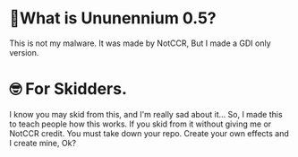 # 🤔What is Ununennium 0.5?
This is not my malware. It was made by NotCCR, But I made a GDI only version.

# 🤓 For Skidders.
I know you may skid from this, and I'm really sad about it... So, I made this to teach people how this works. If you skid from it without giving me or NotCCR credit. You must take down your repo.
Create your own effects and I create mine, Ok?
